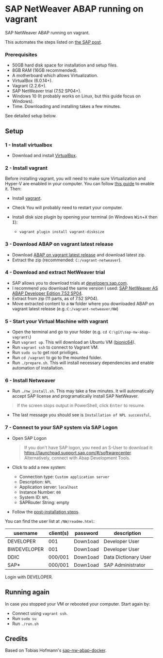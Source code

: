 # SAP NetWeaver ABAP running on vagrant

SAP NetWeaver ABAP running on vagrant.

This automates the steps listed on [the SAP post](https://blogs.sap.com/2017/09/04/newbies-guide-installing-abap-as-751-sp02-on-linux/).

### Prerequisites

- 50GB hard disk space for installation and setup files.
- 8GB RAM (16GB recommended).
- A motherboard which allows Virtualization.
- VirtualBox (6.0.14+).
- Vagrant (2.2.6+).
- SAP NetWeaver trial (7.52 SP04+).
- Windows 10 (It probably works on Linux, but this guide focus on Windows).
- Time. Downloading and installing takes a few minutes.

See detailed setup below.

## Setup

### 1 - Install virtualbox

- Download and install [VirtualBox](https://www.virtualbox.org/).

### 2 - Install vagrant

Before installing vagrant, you will need to make sure Virtualization and Hyper-V are enabled in your computer. You can follow [this guide](https://mashtips.com/enable-virtualization-windows-10/) to enable it. Then:

- Install [vagrant](https://www.vagrantup.com/).
- Check You will probably need to restart your computer.

- Install disk size plugin by opening your terminal (in Windows <kbd>Win</kbd>+<kbd>X</kbd> then <kbd>I</kbd>): 
  - `vagrant plugin install vagrant-disksize`


### 3 - Download ABAP on vagrant latest release

- Download [ABAP on vagrant latest release](https://github.com/EduardoCopat/sap-nw-abap-vagrant/releases) and download latest zip. 
- Extract the zip (recommended: `C:/vagrant-netweaver`). 

### 4 - Download and extract NetWeaver trial

- SAP allows you to download trials at [developers.sap.com]( https://developers.sap.com/trials-downloads.html).
- I recommend you download the same version I used: [SAP NetWeaver AS ABAP Developer Edition 7.52 SP04](https://developers.sap.com/trials-downloads.html?search=SAP%20NetWeaver%20AS%20ABAP%20Developer%20Edition%207.52%20SP04).
- Extract from zip (11 parts, as of 7.52 SP04).
- Move extracted content to a `NW` folder where you downloaded ABAP on vagrant latest release (e.g.:`C:/vagrant-netweaver/NW`)

### 5 - Start your Virtual Machine with vagrant

- Open the terminal and go to your folder (e.g. `cd C:\git\sap-nw-abap-vagrant\`)
- Run `vagrant up`. This will download an Ubuntu VM ([bionic64](https://app.vagrantup.com/hashicorp)).
- Run `vagrant ssh` to connect to Vagrant VM.
- Run `sudo su` to get root priviliges.
- Run `cd /vagrant` to go to the mounted folder.
- Run `./prepare.sh`. This will install necessary dependencies and enable automation of installation.

### 6 - Install Netweaver

- Run `./nw_install.sh`. This may take a few minutes. It will automatically accept SAP license and programatically install SAP NetWeaver.
> If the screen stops output in PowerShell, click <kbd>Enter</kbd> to resume.
- The last message you should see is `Installation of NPL successful`.

### 7 - Connect to your SAP system via SAP Logon

- Open SAP Logon
  > If you don't have SAP logon, you need an S-User to download it: https://launchpad.support.sap.com/#/softwarecenter. Alternatively, connect with Abap Development Tools.
- Click to add a new system:
    - Connection type: `Custom application server`
    - Description: `NPL`
    - Application server: `localhost`
    - Instance Number: `00`
    - System ID: `NPL`
    - SAPRouter String: empty

- Follow the [post-installation steps](https://blogs.sap.com/2016/11/03/sap-nw-as-abap-7.50-sp2-developer-edition-to-download-consise-installation-guide/).

You can find the user list at `/NW/readme.html`:

| username  | client(s)  |  password  | description   | 
|---|---|---|---|
| DEVELOPER  | 001  |  Down1oad |  Developer User |   
|  BWDEVELOPER |  001 | Down1oad  | Developer User  |   
| DDIC  |  000/001 | Down1oad  | Data Dictionary User  |   
| SAP*  | 000/001  | Down1oad  |  SAP Administrator |   

Login with DEVELOPER.

## Running again

In case you stopped your VM or rebooted your computer. Start again by:
- Connect using `vagrant ssh`.
- Run `sudo su`
- Run `./run.sh`

## Credits

Based on Tobias Hofmann's [sap-nw-abap-docker](https://github.com/tobiashofmann/sap-nw-abap-docker).


